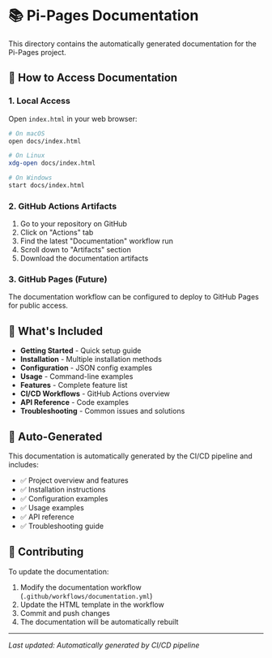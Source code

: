 # 📚 Pi-Pages Documentation

This directory contains the automatically generated documentation for the Pi-Pages project.

## 🚀 How to Access Documentation

### **1. Local Access**
Open `index.html` in your web browser:
```bash
# On macOS
open docs/index.html

# On Linux
xdg-open docs/index.html

# On Windows
start docs/index.html
```

### **2. GitHub Actions Artifacts**
1. Go to your repository on GitHub
2. Click on "Actions" tab
3. Find the latest "Documentation" workflow run
4. Scroll down to "Artifacts" section
5. Download the documentation artifacts

### **3. GitHub Pages (Future)**
The documentation workflow can be configured to deploy to GitHub Pages for public access.

## 📖 What's Included

- **Getting Started** - Quick setup guide
- **Installation** - Multiple installation methods
- **Configuration** - JSON config examples
- **Usage** - Command-line examples
- **Features** - Complete feature list
- **CI/CD Workflows** - GitHub Actions overview
- **API Reference** - Code examples
- **Troubleshooting** - Common issues and solutions

## 🔄 Auto-Generated

This documentation is automatically generated by the CI/CD pipeline and includes:
- ✅ Project overview and features
- ✅ Installation instructions
- ✅ Configuration examples
- ✅ Usage examples
- ✅ API reference
- ✅ Troubleshooting guide

## 📝 Contributing

To update the documentation:
1. Modify the documentation workflow (`.github/workflows/documentation.yml`)
2. Update the HTML template in the workflow
3. Commit and push changes
4. The documentation will be automatically rebuilt

---

*Last updated: Automatically generated by CI/CD pipeline* 